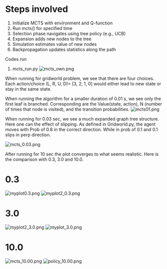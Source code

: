 
#   Steps involved
1. Initialize MCTS with environment and Q-function
2. Run mcts() for specified time
3. Selection phase navigates using tree policy (e.g., UCB)
4. Expansion adds new nodes to the tree
5. Simulation estimates value of new nodes
6. Backpropagation updates statistics along the path


Codes run
1. mcts_run.py
![mcts_own.png](mcts_own.png)

When running for gridworld problem, we see that there are four choices. Each action/choice (L, R, U, D)= [3, 2, 1, 0] would either lead to new state or stay in the same state.

When running the algorithm for a smaller duration of 0.01 s, we see only the first leaf is branched. 
Corresponding are the Value(state, action), N (number of times that node is visited), and the transition probabilities.
![mcts01.png](mcts01.png)
 

When running for 0.03 sec, we see a much expanded graph tree structure. Here one can the effect of slipping. 
As defined in Gridworld.py, the agent moves with Prob of 0.8 in the correct direction. While in prob of 0.1 and 0.1 slips in perp direction. 

![mcts_0.03.png](mcts_0.03.png)


After running for 10 sec the plot converges to what seems realistic. Here is the comparison with 0.3, 3.0 and 10.0.

# 0.3


![myplot0.3.png](myplot0.3.png)
![myplot2_0.3.png](myplot2_0.3.png)


# 3.0


![myplot2_3.0.png](myplot2_3.0.png)
![myplot_3.0.png](myplot_3.0.png)

# 10.0


![mcts_10.00.png](mcts_10.00.png)
![policy_10.00.png](policy_10.00.png)
